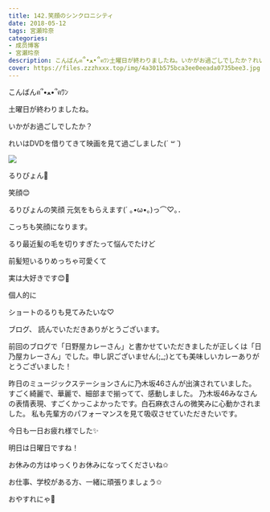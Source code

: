 ```yaml
---
title: 142.笑顔のシンクロニシティ
date: 2018-05-12
tags: 宮瀬玲奈
categories: 
- 成员博客
- 宮瀬玲奈
description: こんばんฅ՞•ﻌ•՞ฅﾜﾝ土曜日が終わりましたね。いかがお過ごしでしたか？れいはDVDを借りてきて映画を見て過ごしました(*´ ꒳ `*)るり...
cover: https://files.zzzhxxx.top/img/4a301b575bca3ee0eeada0735bee3.jpg 
---
```




こんばんฅ՞•ﻌ•՞ฅﾜﾝ



土曜日が終わりましたね。






いかがお過ごしでしたか？






れいはDVDを借りてきて映画を見て過ごしました(*´ ꒳ `*)











![](https://files.zzzhxxx.top/img/4a301b575bca3ee0eeada0735bee3.jpg)





るりぴょん💓



笑顔😊


るりぴょんの笑顔
元気をもらえます(´ ｡•ω•｡)っ⌒♡｡．




こっちも笑顔になります。






るり最近髪の毛を切りすぎたって悩んでたけど

前髪短いるりめっちゃ可愛くて

実は大好きです😊💓









個人的に

ショートのるりも見てみたいな♡















ブログ、
読んでいただきありがとうございます。


前回のブログで「日野屋カレーさん」と書かせていただきましたが正しくは「日乃屋カレーさん」でした。申し訳ございません(;_;)とても美味しいカレーありがとうございました！



昨日のミュージックステーションさんに乃木坂46さんが出演されていました。
すごく綺麗で、華麗で、細部まで揃ってて、感動しました。
乃木坂46みなさんの表情表現、すごくかっこよかったです。白石麻衣さんの微笑みに心動かされました。
私も先輩方のパフォーマンスを見て吸収させていただきたいです。






今日も一日お疲れ様でした✨


明日は日曜日ですね！

お休みの方はゆっくりお休みになってくださいね✩

お仕事、学校がある方、一緒に頑張りましょう✩



おやすれにゃ💓


